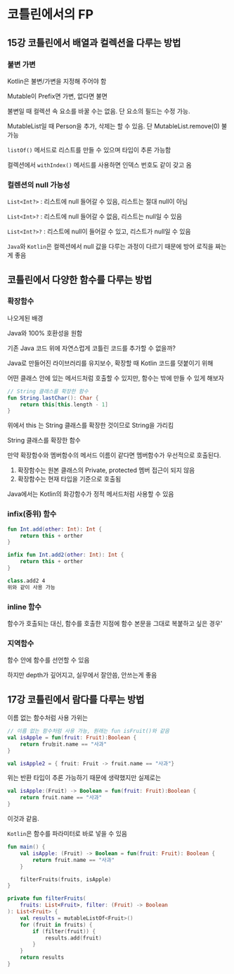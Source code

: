 # 코틀린에서의 FP

## 15강 코틀린에서 배열과 컬렉션을 다루는 방법

### 불변 가변

Kotlin은 불변/가변을 지정해 주어야 함

Mutable이 Prefix면 가변, 없다면 불면

불변일 때 컬렉션 속 요소를 바꿀 수는 없음. 단 요소의 필드는 수정 가능. 

MutableList<Person>일 때 Person을 추가, 삭제는 할 수 있음. 단 MutableList<Person>.remove(0) 불가능

`listOf()` 메서드로 리스트를 만들 수 있으며 타입이 추론 가능함

컬렉션에서 `withIndex()` 메서드를 사용하면 인덱스 번호도 같이 갖고 옴

### 컬렌션의 null 가능성

`List<Int?>` : 리스트에 null 들어갈 수 있음, 리스트는 절대 null이 아님

`List<Int>?` : 리스트에 null 들어갈 수 없음, 리스트는 null일 수 있음

`List<Int?>?` : 리스트에 null이 들어갈 수 있고, 리스트가 null일 수 있음

`Java`와 `Kotlin`은 컬렉션에서 null 값을 다루는 과정이 다르기 때문에 방어 로직을 짜는게 좋음

## 코틀린에서 다양한 함수를 다루는 방법

### 확장함수

나오게된 배경

Java와 100% 호환성을 원함

기존 Java 코드 위에 자연스럽게 코틀린 코드를 추가할 수 없을까? 

Java로 만들어진 라이브러리를 유지보수, 확장할 때 Kotlin 코드를 덧붙이기 위해

어떤 클래스 안에 있는 메서드처럼 호출할 수 있지만, 함수는 밖에 만들 수 있게 해보자

```kotlin
// String 클래스를 확장한 함수
fun String.lastChar(): Char {
    return this[this.length - 1]
}
```
위에서 this 는 String 클래스를 확장한 것이므로 String을 가리킴

String 클래스를 확장한 함수

만약 확장함수와 멤버함수의 메서드 이름이 같다면 멤버함수가 우선적으로 호출된다.

1. 확장함수는 원본 클래스의 Private, protected 멤버 접근이 되지 않음
2. 확장함수는 현재 타입을 기준으로 호출됨

Java에서는 Kotlin의 화강함수가 정적 메서드처럼 사용할 수 있음

### infix(중위) 함수

```kotlin
fun Int.add(other: Int): Int {
    return this + orther
}

infix fun Int.add2(other: Int): Int {
    return this + orther
}

class.add2 4 
위와 같이 사용 가능

```
### inline 함수
함수가 호출되는 대신, 함수를 호출한 지점에 함수 본문을 그대로 복붙하고 싶은 경우'

### 지역함수

함수 안에 함수를 선언할 수 있음

하지만 depth가 깊어지고, 실무에서 잘안씀,  안쓰는게 좋음

## 17강 코틀린에서 람다를 다루는 방법

이름 없는 함수처럼 사용 가위는 

```kotlin
// 이름 없는 함수처럼 사용 가능, 원래는 fun isFruit()와 같음
val isApple = fun(fruit: Fruit):Boolean {
    return fru능it.name == "사과"
}

val isApple2 = { fruit: Fruit -> fruit.name == "사과"}
```

위는 반환 타입이 추론 가능하기 때문에 생략했지만 실제로는 
```kotlin
val isApple:(Fruit) -> Boolean = fun(fruit: Fruit):Boolean {
    return fruit.name == "사과"
}
```

이것과 같음. 

`Kotlin`은 함수를 파라미터로 바로 넣을 수 있음 

```kotlin
fun main() {
    val isApple: (Fruit) -> Boolean = fun(fruit: Fruit): Boolean {
        return fruit.name == "사과"
    }

    filterFruits(fruits, isApple)
}

private fun filterFruits(
    fruits: List<Fruit>, filter: (Fruit) -> Boolean
): List<Fruit> {
    val results = mutableListOf<Fruit>()
    for (fruit in fruits) {
        if (filter(fruit)) {
            results.add(fruit)
        }
    }
    return results
}
```

